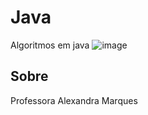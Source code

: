 # Java
Algoritmos em java
![image](https://github.com/user-attachments/assets/d0d6a726-8a2b-4b56-bb40-f778ffda93f1)

## Sobre
Professora Alexandra Marques
